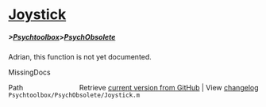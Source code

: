 # [Joystick](Joystick)
##### >[Psychtoolbox](Psychtoolbox)>[PsychObsolete](PsychObsolete)

Adrian, this function is not yet documented.


 MissingDocs



<div class="code_header" style="text-align:right;">
  <span style="float:left;">Path&nbsp;&nbsp;</span> <span class="counter">Retrieve <a href=
  "https://raw.github.com/Psychtoolbox-3/Psychtoolbox-3/beta/Psychtoolbox/PsychObsolete/Joystick.m">current version from GitHub</a> | View <a href=
  "https://github.com/Psychtoolbox-3/Psychtoolbox-3/commits/beta/Psychtoolbox/PsychObsolete/Joystick.m">changelog</a></span>
</div>
<div class="code">
  <code>Psychtoolbox/PsychObsolete/Joystick.m</code>
</div>

